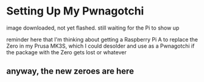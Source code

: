 # Setting Up My Pwnagotchi

image downloaded, not yet flashed. still waiting for the Pi to show up

reminder here that I'm thinking about getting a Raspberry Pi A to replace the Zero in my Prusa MK3S, which I could desolder and use as a Pwnagotchi if the package with the Zero gets lost or whatever

## anyway, the new zeroes are here
